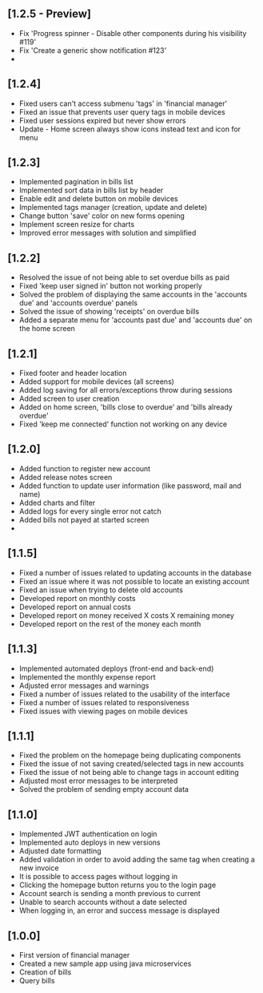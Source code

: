 ## [1.2.5 - Preview]

- Fix 'Progress spinner - Disable other components during his visibility #119'
- Fix 'Create a generic show notification #123'
- 

## [1.2.4]

- Fixed users can't access submenu 'tags' in 'financial manager'
- Fixed an issue that prevents user query tags in mobile devices
- Fixed user sessions expired but never show errors
- Update - Home screen always show icons instead text and icon for menu

## [1.2.3]

- Implemented pagination in bills list
- Implemented sort data in bills list by header
- Enable edit and delete button on mobile devices
- Implemented tags manager (creation, update and delete)
- Change button 'save' color on new forms opening
- Implement screen resize for charts
- Improved error messages with solution and simplified

## [1.2.2]

- Resolved the issue of not being able to set overdue bills as paid
- Fixed 'keep user signed in' button not working properly
- Solved the problem of displaying the same accounts in the 'accounts due' and 'accounts overdue' panels
- Solved the issue of showing 'receipts' on overdue bills
- Added a separate menu for 'accounts past due' and 'accounts due' on the home screen


## [1.2.1]

- Fixed footer and header location
- Added support for mobile devices (all screens)
- Added log saving for all errors/exceptions throw during sessions
- Added screen to user creation
- Added on home screen, 'bills close to overdue' and 'bills already overdue'
- Fixed 'keep me connected' function not working on any device

## [1.2.0]

- Added function to register new account
- Added release notes screen
- Added function to update user information (like password, mail and name)
- Added charts and filter
- Added logs for every single error not catch
- Added bills not payed at started screen
- 

## [1.1.5]

- Fixed a number of issues related to updating accounts in the database
- Fixed an issue where it was not possible to locate an existing account
- Fixed an issue when trying to delete old accounts
- Developed report on monthly costs
- Developed report on annual costs
- Developed report on money received X costs X remaining money
- Developed report on the rest of the money each month

## [1.1.3]

- Implemented automated deploys (front-end and back-end)
- Implemented the monthly expense report
- Adjusted error messages and warnings
- Fixed a number of issues related to the usability of the interface
- Fixed a number of issues related to responsiveness
- Fixed issues with viewing pages on mobile devices

## [1.1.1]

- Fixed the problem on the homepage being duplicating components
- Fixed the issue of not saving created/selected tags in new accounts
- Fixed the issue of not being able to change tags in account editing
- Adjusted most error messages to be interpreted
- Solved the problem of sending empty account data

## [1.1.0]

- Implemented JWT authentication on login
- Implemented auto deploys in new versions
- Adjusted date formatting
- Added validation in order to avoid adding the same tag when creating a new invoice
- It is possible to access pages without logging in
- Clicking the homepage button returns you to the login page
- Account search is sending a month previous to current
- Unable to search accounts without a date selected
- When logging in, an error and success message is displayed

## [1.0.0]

- First version of financial manager
- Created a new sample app using java microservices
- Creation of bills
- Query bills